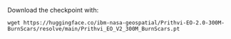 Download the checkpoint with:
```
wget https://huggingface.co/ibm-nasa-geospatial/Prithvi-EO-2.0-300M-BurnScars/resolve/main/Prithvi_EO_V2_300M_BurnScars.pt
```
